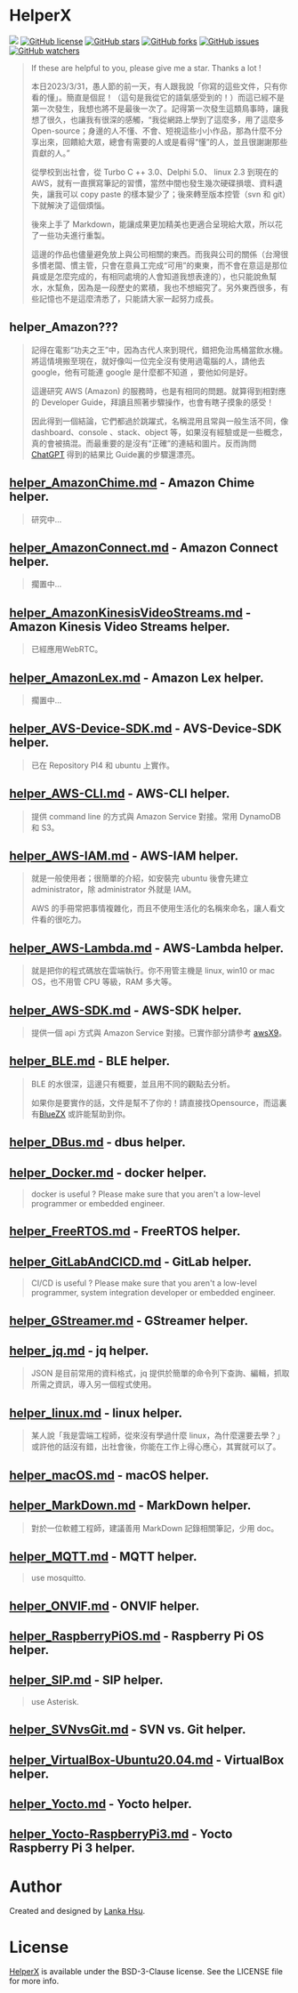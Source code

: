 # HelperX

[![](https://img.shields.io/badge/Powered%20by-lankahsu%20-brightgreen.svg)](https://github.com/lankahsu520/HelperX)
[![GitHub license][license-image]][license-url]
[![GitHub stars][stars-image]][stars-url]
[![GitHub forks][forks-image]][forks-url]
[![GitHub issues][issues-image]][issues-image]
[![GitHub watchers][watchers-image]][watchers-image]

[license-image]: https://img.shields.io/github/license/lankahsu520/HelperX.svg
[license-url]: https://github.com/lankahsu520/HelperX/blob/master/LICENSE
[stars-image]: https://img.shields.io/github/stars/lankahsu520/HelperX.svg
[stars-url]: https://github.com/lankahsu520/HelperX/stargazers
[forks-image]: https://img.shields.io/github/forks/lankahsu520/HelperX.svg
[forks-url]: https://github.com/lankahsu520/HelperX/network
[issues-image]: https://img.shields.io/github/issues/lankahsu520/HelperX.svg
[issues-url]: https://github.com/lankahsu520/HelperX/issues
[watchers-image]: https://img.shields.io/github/watchers/lankahsu520/HelperX.svg
[watchers-url]: https://github.com/lankahsu520/HelperX/watchers

>If these are helpful to you, please give me a star. Thanks a lot !
>
>本日2023/3/31，愚人節的前一天，有人跟我說「你寫的這些文件，只有你看的懂」。簡直是個屁！（這句是我從它的語氣感受到的！）而這已經不是第一次發生，我想也將不是最後一次了。記得第一次發生這類鳥事時，讓我想了很久，也讓我有很深的感觸，“我從網路上學到了這麼多，用了這麼多 Open-source；身邊的人不懂、不會、短視這些小小作品，那為什麼不分享出來，回饋給大眾，總會有需要的人或是看得“懂”的人，並且很謝謝那些貢獻的人。”
>
>從學校到出社會，從 Turbo C ++ 3.0、Delphi 5.0、 linux 2.3 到現在的 AWS，就有一直撰寫筆記的習慣，當然中間也發生幾次硬碟損壞、資料遺失，讓我可以 copy paste 的樣本變少了；後來轉至版本控管（svn 和 git）下就解決了這個煩惱。
>
>後來上手了 Markdown，能讓成果更加精美也更適合呈現給大眾，所以花了一些功夫進行重製。
>
>這邊的作品也儘量避免放上與公司相關的東西。而我與公司的關係（台灣很多慣老闆、慣主管，只會在意員工完成“可用”的東東，而不會在意這是那位員或是怎麼完成的，有相同處境的人會知道我想表達的），也只能說魚幫水，水幫魚，因為是一段歷史的累積，我也不想細究了。另外東西很多，有些記憶也不是這麼清悉了，只能請大家一起努力成長。
>
>

## helper_Amazon???

>記得在電影“功夫之王”中，因為古代人來到現代，錯把免治馬桶當飲水機。將這情境搬至現在，就好像叫一位完全沒有使用過電腦的人，請他去 google，他有可能連 google 是什麼都不知道 ，要他如何是好。
>
>這邊研究 AWS (Amazon) 的服務時，也是有相同的問題。就算得到相對應的 Developer Guide，拜讀且照著步驟操作，也會有瞎子摸象的感受！
>
>因此得到一個結論，它們都過於跳躍式，名稱混用且常與一般生活不同，像 dashboard、console 、stack、object 等，如果沒有經驗或是一些概念，真的會被搞混。而最重要的是沒有“正確”的連結和圖片。反而詢問 [ChatGPT](https://openai.com/blog/chatgpt) 得到的結果比 Guide裏的步驟還漂亮。
>

## [helper_AmazonChime.md](https://github.com/lankahsu520/HelperX/blob/master/helper_AmazonChime.md) - Amazon Chime helper.

>研究中…

## [helper_AmazonConnect.md](https://github.com/lankahsu520/HelperX/blob/master/helper_AmazonConnect.md) - Amazon Connect helper.

>擱置中…

## [helper_AmazonKinesisVideoStreams.md](https://github.com/lankahsu520/HelperX/blob/master/helper_AmazonKinesisVideoStreams.md) - Amazon Kinesis Video Streams helper.

>已經應用WebRTC。

## [helper_AmazonLex.md](https://github.com/lankahsu520/HelperX/blob/master/helper_AmazonLex.md) - Amazon Lex helper.

>擱置中…

## [helper_AVS-Device-SDK.md](https://github.com/lankahsu520/HelperX/blob/master/helper_AVS-Device-SDK.md) - AVS-Device-SDK helper.

>已在 Repository PI4 和 ubuntu 上實作。

## [helper_AWS-CLI.md](https://github.com/lankahsu520/HelperX/blob/master/helper_AWS-CLI.md) - AWS-CLI helper.

>提供 command line 的方式與 Amazon  Service 對接。常用 DynamoDB 和 S3。

## [helper_AWS-IAM.md](https://github.com/lankahsu520/HelperX/blob/master/helper_AWS-IAM.md) - AWS-IAM helper.

>就是一般使用者；很簡單的介紹，如安裝完 ubuntu 後會先建立 administrator，除 administrator  外就是 IAM。
>
>AWS 的手冊常把事情複雜化，而且不使用生活化的名稱來命名，讓人看文件看的很吃力。

## [helper_AWS-Lambda.md](https://github.com/lankahsu520/HelperX/blob/master/helper_AWS-Lambda.md) - AWS-Lambda helper.

>就是把你的程式碼放在雲端執行。你不用管主機是 linux, win10 or mac OS，也不用管 CPU 等級，RAM 多大等。

## [helper_AWS-SDK.md](https://github.com/lankahsu520/HelperX/blob/master/helper_AWS-SDK.md) - AWS-SDK helper.

>提供一個 api 方式與 Amazon  Service 對接。已實作部分請參考 [awsX9](https://github.com/lankahsu520/awsX9)。

## [helper_BLE.md](https://github.com/lankahsu520/HelperX/blob/master/helper_BLE.md) - BLE helper.

> BLE 的水很深，這邊只有概要，並且用不同的觀點去分析。
>
> 如果你是要實作的話，文件是幫不了你的！請直接找Opensource，而這裏有[BlueZX](https://github.com/lankahsu520/BlueZX) 或許能幫助到你。

## [helper_DBus.md](https://github.com/lankahsu520/HelperX/blob/master/helper_DBus.md) - dbus helper.
## [helper_Docker.md](https://github.com/lankahsu520/HelperX/blob/master/helper_Docker.md) - docker helper.
> docker is useful ? Please make sure that you aren't a low-level programmer or embedded engineer.

## [helper_FreeRTOS.md](https://github.com/lankahsu520/HelperX/blob/master/helper_FreeRTOS.md) - FreeRTOS helper.

## [helper_GitLabAndCICD.md](https://github.com/lankahsu520/HelperX/blob/master/helper_GitLabAndCICD.md) - GitLab helper.

> CI/CD is useful ? Please make sure that you aren't a low-level programmer, system integration developer or embedded engineer.

## [helper_GStreamer.md](https://github.com/lankahsu520/HelperX/blob/master/helper_GStreamer.md) - GStreamer helper.

## [helper_jq.md](https://github.com/lankahsu520/HelperX/blob/master/helper_jq.md) - jq helper.

>JSON 是目前常用的資料格式，jq 提供於簡單的命令列下查詢、編輯，抓取所需之資訊，導入另一個程式使用。

## [helper_linux.md](https://github.com/lankahsu520/HelperX/blob/master/helper_linux.md) - linux helper.

>某人說「我是雲端工程師，從來沒有學過什麼 linux，為什麼還要去學？」或許他的話沒有錯，出社會後，你能在工作上得心應心，其實就可以了。

## [helper_macOS.md](https://github.com/lankahsu520/HelperX/blob/master/helper_macOS.md) - macOS helper.

## [helper_MarkDown.md](https://github.com/lankahsu520/HelperX/blob/master/helper_MarkDown.md) - MarkDown helper.

> 對於一位軟體工程師，建議善用 MarkDown 記錄相關筆記，少用 doc。

## [helper_MQTT.md](https://github.com/lankahsu520/HelperX/blob/master/helper_MQTT.md) - MQTT helper.

> use mosquitto.

## [helper_ONVIF.md](https://github.com/lankahsu520/HelperX/blob/master/helper_ONVIF.md) - ONVIF helper.

## [helper_RaspberryPiOS.md](https://github.com/lankahsu520/HelperX/blob/master/helper_RaspberryPiOS.md) - Raspberry Pi OS helper.

## [helper_SIP.md](https://github.com/lankahsu520/HelperX/blob/master/helper_SIP.md) - SIP helper.

> use Asterisk.

## [helper_SVNvsGit.md](https://github.com/lankahsu520/HelperX/blob/master/helper_SVNvsGit.md) - SVN vs. Git helper.
## [helper_VirtualBox-Ubuntu20.04.md](https://github.com/lankahsu520/HelperX/blob/master/helper_VirtualBox.md) - VirtualBox helper.
## [helper_Yocto.md](https://github.com/lankahsu520/HelperX/blob/master/helper_Yocto.md) - Yocto helper.

## [helper_Yocto-RaspberryPi3.md](https://github.com/lankahsu520/HelperX/blob/master/helper_Yocto-RaspberryPi3.md) - Yocto Raspberry Pi 3 helper.

# Author

Created and designed by [Lanka Hsu](lankahsu@gmail.com).

# License

[HelperX](https://github.com/lankahsu520/HelperX) is available under the BSD-3-Clause license. See the LICENSE file for more info.


